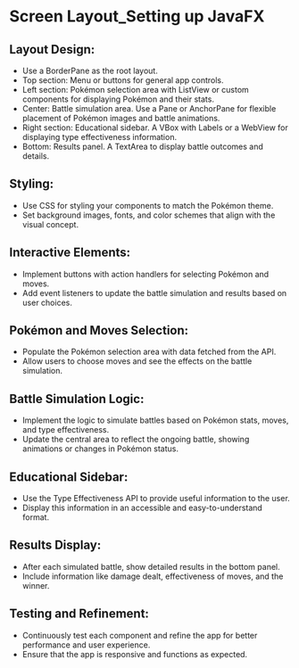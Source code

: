 # Screen Layout_Setting up JavaFX

## Layout Design:
* Use a BorderPane as the root layout.
* Top section: Menu or buttons for general app controls.
* Left section: Pokémon selection area with ListView or custom components for displaying Pokémon and their stats.
* Center: Battle simulation area. Use a Pane or AnchorPane for flexible placement of Pokémon images and battle animations.
* Right section: Educational sidebar. A VBox with Labels or a WebView for displaying type effectiveness information.
* Bottom: Results panel. A TextArea to display battle outcomes and details.

## Styling:
* Use CSS for styling your components to match the Pokémon theme.
* Set background images, fonts, and color schemes that align with the visual concept.

## Interactive Elements:
* Implement buttons with action handlers for selecting Pokémon and moves.
* Add event listeners to update the battle simulation and results based on user choices.

## Pokémon and Moves Selection:
* Populate the Pokémon selection area with data fetched from the API.
* Allow users to choose moves and see the effects on the battle simulation.
  
## Battle Simulation Logic:
* Implement the logic to simulate battles based on Pokémon stats, moves, and type effectiveness.
* Update the central area to reflect the ongoing battle, showing animations or changes in Pokémon status.

## Educational Sidebar:
* Use the Type Effectiveness API to provide useful information to the user.
* Display this information in an accessible and easy-to-understand format.

## Results Display:
* After each simulated battle, show detailed results in the bottom panel.
* Include information like damage dealt, effectiveness of moves, and the winner.

## Testing and Refinement:
* Continuously test each component and refine the app for better performance and user experience.
* Ensure that the app is responsive and functions as expected.
